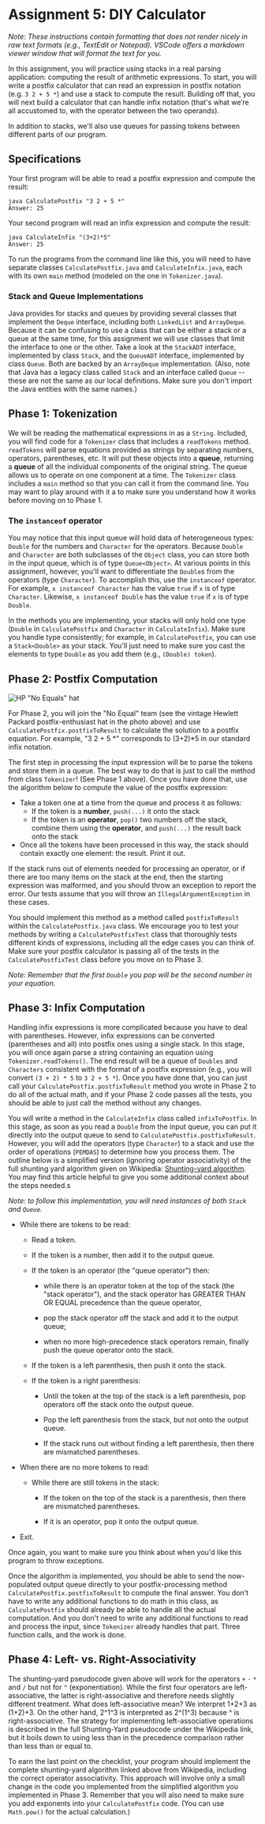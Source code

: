 # Assignment 5:  DIY Calculator

_Note: These instructions contain formatting that does not render nicely in raw text formats (e.g., TextEdit or Notepad).  VSCode offers a markdown viewer window that will format the text for you._

In this assignment, you will practice using stacks in a real parsing application: computing the result of arithmetic expressions.
To start, you will write a postfix calculator that can read an expression in postfix notation (e.g. `3 2 + 5 *`) and use a stack to compute the result.
Building off that, you will next build a calculator that can handle infix notation (that's what we’re all accustomed to, with the operator between the two operands).

In addition to stacks, we'll also use queues for passing tokens between different parts of our program.

## Specifications

Your first program will be able to read a postfix expression and compute the result:

	java CalculatePostfix "3 2 + 5 *"
	Answer: 25
    
Your second program will read an infix expression and compute the result:

	java CalculateInfix "(3+2)*5"
	Answer: 25

To run the programs from the command line like this, you will need to have separate classes `CalculatePostfix.java` and `CalculateInfix.java`, each with its own `main` method (modeled on the one in `Tokenizer.java`).

### Stack and Queue Implementations

Java provides for stacks and queues by providing several classes that implement the `Deque` interface, including both `LinkedList` and `ArrayDeque`.  Because it can be confusing to use a class that can be either a stack or a queue at the same time, for this assignment we will use classes that limit the interface to one or the other.  Take a look at the `StackADT` interface, implemented by class `Stack`, and the `QueueADT` interface, implemented by class `Queue`.  Both are backed by an `ArrayDeque` implementation.  (Also, note that Java has a legacy class called `Stack` and an interface called `Queue` -- these are not the same as our local definitions. Make sure you don't import the Java entities with the same names.)

## Phase 1: Tokenization
We will be reading the mathematical expressions in as a `String`.
Included, you will find code for a `Tokenizer` class that includes a `readTokens` method.
`readTokens` will parse equations provided as strings by separating numbers, operators, parentheses, etc. 
It will put these objects into a **queue**, returning a **queue** of all the individual components of the original string.
The queue allows us to operate on one component at a time.
The `Tokenizer` class includes a `main` method so that you can call it from the command line.
You may want to play around with it a to make sure you understand how it works before moving on to Phase 1.

### The `instanceof` operator
You may notice that this input queue will hold data of heterogeneous types: `Double` for the numbers and `Character` for the operators.
Because `Double` and `Character` are both subclasses of the `Object` class, you can store both in the input queue, which is of type `Queue<Object>`.
At various points in this assignment, however, you'll want to differentiate the `Double`s from the operators (type `Character`).
To accomplish this, use the `instanceof` operator.
For example,  `x instanceof Character` has the value `true` if `x` is of type `Character`.
Likewise, `x instanceof Double` has the value `true` if `x` is of type `Double`.

In the methods you are implementing, your stacks will only hold one type (`Double` in `CalculatePostfix` and `Character` in `CalculateInfix`).
Make sure you handle type consistently; for example, in `CalculatePostfix`, you can use a `Stack<Double>` as your stack. 
You'll just need to make sure you cast the elements to type `Double` as you add them (e.g., `(Double) token`).

## Phase 2: Postfix Computation 
![HP "No Equals" hat](Hewlett-Packard_No_Equals_hat.jpg "Postfix Hat")

For Phase 2, you will join the "No Equal" team (see the vintage Hewlett Packard postfix-enthusiast hat in the photo above) and use `CalculatePostfix.postfixToResult` to calculate the solution to a postfix equation.
For example, "3 2 + 5 \*" corresponds to (3+2)\*5 in our standard infix notation. 

The first step in processing the input expression will be to parse the tokens and store them in a queue.  The best way to do that is just to call the method from class `Tokenizer`! (See Phase 1 above).
Once you have done that, use the algorithm below to compute the value of the postfix expression:

* Take a token one at a time from the queue and process it as follows:
  * If the token is a **number**, `push(...)` it onto the stack
  * If the token is an **operator**, `pop()` two numbers off the stack, combine them using the **operator**, and `push(...)` the result back onto the stack
* Once all the tokens have been processed in this way, the stack should contain exactly one element: the result.  Print it out.

If the stack runs out of elements needed for processing an operator, or if there are too many items on the stack at the end, then the starting expression was malformed, and you should throw an exception to report the error.
Our tests assume that you will throw an `IllegalArgumentException` in these cases.

You should implement this method as a method called `postfixToResult` within the `CalculatePostfix.java` class.  We encourage you to test your methods by writing a `CalculatePostfixTest` class that thoroughly tests different kinds of expressions, including all the edge cases you can think of.
Make sure your postfix calculator is passing all of the tests in the `CalculatePostfixTest` class before you move on to Phase 3.

*Note: Remember that the first `Double` you pop will be the second number in your equation.*

## Phase 3: Infix Computation
Handling infix expressions is more complicated because you have to deal with parentheses.
However, infix expressions can be converted (parentheses and all) into postfix ones using a single stack. 
In this stage, you will once again parse a string containing an equation using `Tokenizer.readTokens()`.
The end result will be a queue of `Doubles` and `Characters` consistent with the format of a postfix expression (e.g., you will convert `(3 + 2) * 5` to `3 2 + 5 *`).
Once you have done that, you can just call your `CalculatePostfix.postfixToResult` method you wrote in Phase 2 to do all of the actual math, and if your Phase 2 code passes all the tests, you should be able to just call the method without any changes. 

You will write a method in the `CalculateInfix` class called `infixToPostfix`.
In this stage, as soon as you read a `Double` from the input queue, you can put it directly into the output queue to send to `CalculatePostfix.postfixToResult`.
However, you will add the operators (type `Character`) to a stack and use the order of operations (`PEMDAS`) to determine how you process them.
The outline below is a simplified version (ignoring operator associativity) of the full shunting yard algorithm given on Wikipedia: [Shunting-yard algorithm](http://en.wikipedia.org/w/index.php?title=Shunting-yard_algorithm&oldid=572362024).
You may find this article helpful to give you some additional context about the steps needed.s

_Note: to follow this implementation, you will need instances of both `Stack` and `Queue`._

* While there are tokens to be read:

  * Read a token.

  * If the token is a number, then add it to the output queue.

  * If the token is an operator (the "queue operator") then:

	* while there is an operator token at the top of the stack (the "stack operator"), and the stack operator has GREATER THAN OR EQUAL precedence than the queue operator,

  	* pop the stack operator off the stack and add it to the output queue;

	* when no more high-precedence stack operators remain, finally push the queue operator onto the stack.

  * If the token is a left parenthesis, then push it onto the stack.

  * If the token is a right parenthesis:
	* Until the token at the top of the stack is a left parenthesis, pop operators off the stack onto the output queue.

	* Pop the left parenthesis from the stack, but not onto the output queue.

	* If the stack runs out without finding a left parenthesis, then there are mismatched parentheses.

* When there are no more tokens to read:
  * While there are still tokens in the stack:
	* If the token on the top of the stack is a parenthesis, then there are mismatched parentheses.

	* If it is an operator, pop it onto the output queue.
* Exit.

Once again, you want to make sure you think about when you'd like this program to throw exceptions.

Once the algorithm is implemented, you should be able to send the now-populated output queue directly to your postfix-processing method  `CalculatePostfix.postfixToResult` to compute the final answer.
You don't have to write any additional functions to do math in this class, as `CalculatePostfix` should already be able to handle all the actual computation.  And you don't need to write any additional functions to read and process the input, since `Tokenizer` already handles that part.  Three function calls, and the work is done.

## Phase 4: Left- vs. Right-Associativity
The shunting-yard pseudocode given above will work for the operators `+` `-` `*` and `/` but not for `^` (exponentiation).
While the first four operators are left-associative, the latter is right-associative and therefore needs slightly different treatment.
What does left-associative mean?
We interpret 1+2+3 as (1+2)+3. On the other hand, 2^1^3 is interpreted as 2^(1^3) because ^ is right-associative.
The strategy for implementing left-associative operations is described in the full Shunting-Yard pseudocode under the Wikipedia link, but it boils down to using less than in the precedence comparison rather than less than or equal to.

To earn the last point on the checklist, your program should implement the complete shunting-yard algorithm linked above from Wikipedia, including the correct operator associativity.
This approach will involve only a small change in the code you implemented from the simplified algorithm you implemented in Phase 3.
Remember that you will also need to  make sure you add exponents into your `CalculatePostfix` code.
(You can use `Math.pow()` for the actual calculation.)
